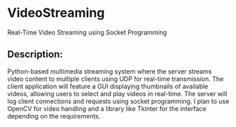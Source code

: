 # VideoStreaming
Real-Time Video Streaming using Socket Programming

## Description:

Python-based multimedia streaming system where the server streams video content to multiple clients using UDP for real-time transmission. The client application will feature a GUI displaying thumbnails of available videos, allowing users to select and play videos in real-time. The server will log client connections and requests using socket programming. I plan to use OpenCV for video handling and a library like Tkinter for the interface depending on the requirements.

